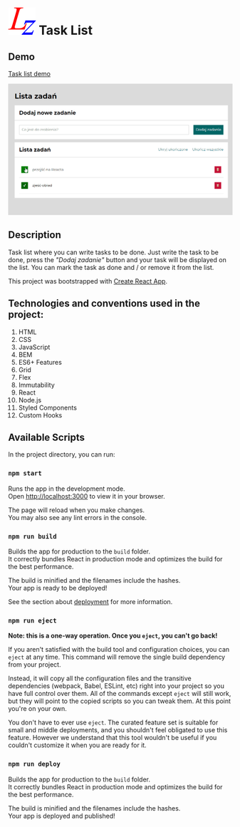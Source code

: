 # ![To do list](public/icon.png) Task List

## Demo

[Task list demo](https://maciejurny.github.io/todos-list-react/)

![To do list](md-animation.gif)

## Description

Task list where you can write tasks to be done. Just write the task to be done, press the _"Dodaj zadanie"_ button and your task will be displayed on the list. You can mark the task as done and / or remove it from the list.

This project was bootstrapped with [Create React App](https://github.com/facebook/create-react-app).

## Technologies and conventions used in the project:

1. HTML
2. CSS
3. JavaScript
4. BEM
5. ES6+ Features
6. Grid
7. Flex
8. Immutability
9. React
10. Node.js
11. Styled Components
12. Custom Hooks

## Available Scripts

In the project directory, you can run:

### `npm start`

Runs the app in the development mode.\
Open [http://localhost:3000](http://localhost:3000) to view it in your browser.

The page will reload when you make changes.\
You may also see any lint errors in the console.

### `npm run build`

Builds the app for production to the `build` folder.\
It correctly bundles React in production mode and optimizes the build for the best performance.

The build is minified and the filenames include the hashes.\
Your app is ready to be deployed!

See the section about [deployment](https://facebook.github.io/create-react-app/docs/deployment) for more information.

### `npm run eject`

**Note: this is a one-way operation. Once you `eject`, you can't go back!**

If you aren't satisfied with the build tool and configuration choices, you can `eject` at any time. This command will remove the single build dependency from your project.

Instead, it will copy all the configuration files and the transitive dependencies (webpack, Babel, ESLint, etc) right into your project so you have full control over them. All of the commands except `eject` will still work, but they will point to the copied scripts so you can tweak them. At this point you're on your own.

You don't have to ever use `eject`. The curated feature set is suitable for small and middle deployments, and you shouldn't feel obligated to use this feature. However we understand that this tool wouldn't be useful if you couldn't customize it when you are ready for it.

### `npm run deploy`

Builds the app for production to the `build` folder.\
It correctly bundles React in production mode and optimizes the build for the best performance.

The build is minified and the filenames include the hashes.\
Your app is deployed and published!

